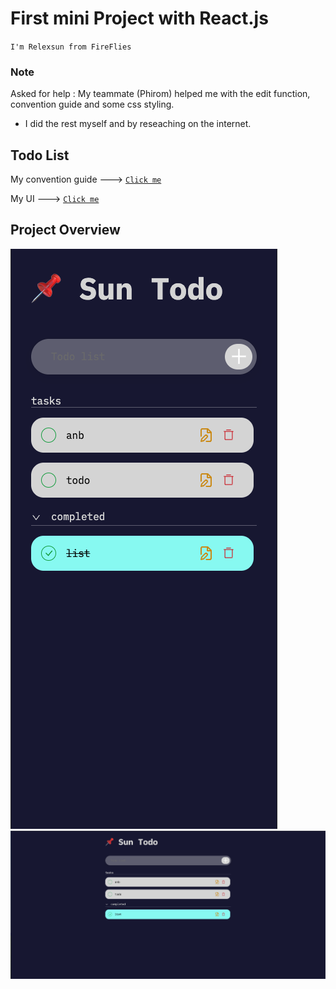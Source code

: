 # First mini Project with React.js
``I'm Relexsun from FireFlies`` 

### Note 

Asked for help : My teammate (Phirom) helped me with the edit function, convention guide and some css styling.
- I did the rest myself and by reseaching on the internet.

## Todo List

My convention guide ---> [`Click me`](./Documents/Convention-guide.md)

My UI ---> [`Click me`](https://www.figma.com/file/tMmHRt60AxTTqAsj9k3LIf/Todo-list(idea-2)?type=design&node-id=9-365&mode=design&t=aS4worREFKc6pZqc-0)

## Project Overview
![project screenshot](./public/img/Screenshot%202023-09-12%20at%203.13.26%20PM.png)![project screenshot](./public/img/Screenshot%202023-09-12%20at%203.13.09%20PM.png)


